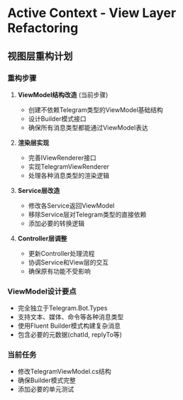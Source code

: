 # Active Context - View Layer Refactoring

## 视图层重构计划

### 重构步骤
1. **ViewModel结构改造** (当前步骤)
   - 创建不依赖Telegram类型的ViewModel基础结构
   - 设计Builder模式接口
   - 确保所有消息类型都能通过ViewModel表达

2. **渲染层实现**
   - 完善IViewRenderer接口
   - 实现TelegramViewRenderer
   - 处理各种消息类型的渲染逻辑

3. **Service层改造**
   - 修改各Service返回ViewModel
   - 移除Service层对Telegram类型的直接依赖
   - 添加必要的转换逻辑

4. **Controller层调整**
   - 更新Controller处理流程
   - 协调Service和View层的交互
   - 确保原有功能不受影响

### ViewModel设计要点
- 完全独立于Telegram.Bot.Types
- 支持文本、媒体、命令等各种消息类型
- 使用Fluent Builder模式构建复杂消息
- 包含必要的元数据(chatId, replyTo等)

### 当前任务
- 修改TelegramViewModel.cs结构
- 确保Builder模式完整
- 添加必要的单元测试
